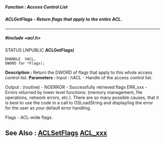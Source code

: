 ##### Function : Access Control List
##### ACLGetFlags - Return flags that apply to the entire ACL.
---
##### #include <acl.h>
STATUS LNPUBLIC **ACLGetFlags(**

	DHANDLE  hACL,
	DWORD far *Flags);
**Description :**
Return the DWORD of flags that apply to this whole access control list.
**Parameters :**
Input :
hACL  -  Handle of the access control list.

Output :
(routine)  -  NOERROR - Successfully retrieved flags
ERR_xxx - Errors returned by lower level functions: (memory management, file operations, network errors, etc.).  There are so many possible causes, that it is best to use the code in a call to OSLoadString and display/log the error for the user as your default error handling.



Flags  -  ACL-wide flags.

**See Also :**
[ACLSetFlags](D:/md_files/ACLSetFlags.md)
[ACL_xxx](D:/md_files/ACL_xxx.md)
---
